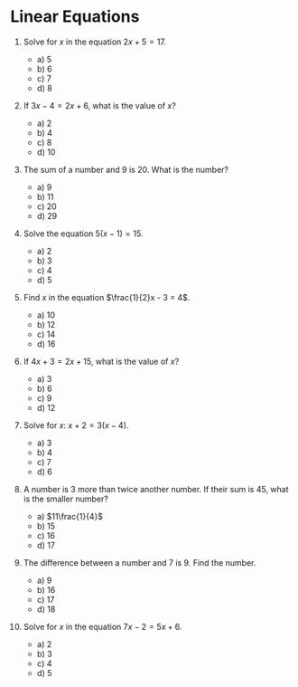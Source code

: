 # Linear Equations

1. Solve for $x$ in the equation $2x + 5 = 17$.
    - a) $5$
    - b) $6$
    - c) $7$
    - d) $8$

2. If $3x - 4 = 2x + 6$, what is the value of $x$?
    - a) $2$
    - b) $4$
    - c) $8$
    - d) $10$

3. The sum of a number and 9 is 20. What is the number?
    - a) $9$
    - b) $11$
    - c) $20$
    - d) $29$

4. Solve the equation $5(x - 1) = 15$.
    - a) $2$
    - b) $3$
    - c) $4$
    - d) $5$

5. Find $x$ in the equation $\frac{1}{2}x - 3 = 4$.
    - a) $10$
    - b) $12$
    - c) $14$
    - d) $16$

6. If $4x + 3 = 2x + 15$, what is the value of $x$?
    - a) $3$
    - b) $6$
    - c) $9$
    - d) $12$

7. Solve for $x$: $x + 2 = 3(x - 4)$.
    - a) $3$
    - b) $4$
    - c) $7$
    - d) $6$

8. A number is 3 more than twice another number. If their sum is 45, what is the smaller number?
    - a) $11\frac{1}{4}$
    - b) $15$
    - c) $16$
    - d) $17$

9. The difference between a number and 7 is 9. Find the number.
    - a) $9$
    - b) $16$
    - c) $17$
    - d) $18$

10. Solve for $x$ in the equation $7x - 2 = 5x + 6$.
    - a) $2$
    - b) $3$
    - c) $4$
    - d) $5$
